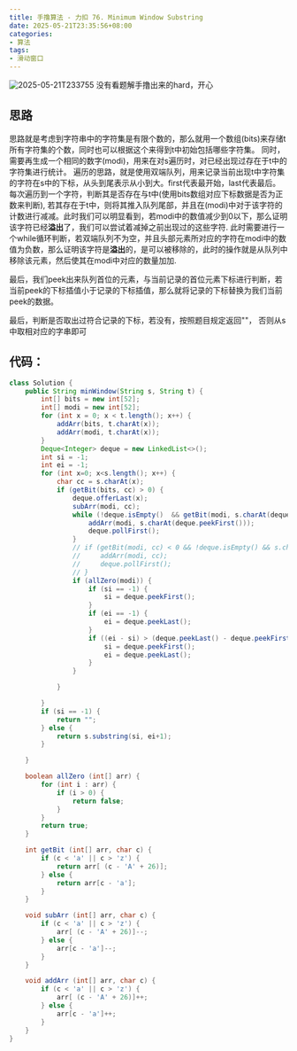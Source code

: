 ```yaml
---
title: 手撸算法 - 力扣 76. Minimum Window Substring
date: 2025-05-21T23:35:56+08:00
categories: 
- 算法
tags: 
- 滑动窗口
---
```


![2025-05-21T233755](2025-05-21T233755.png)
没有看题解手撸出来的hard，开心
<!-- more -->

## 思路
思路就是考虑到字符串中的字符集是有限个数的，那么就用一个数组(bits)来存储t所有字符集的个数，同时也可以根据这个来得到t中初始包括哪些字符集。
同时，需要再生成一个相同的数字(modi)，用来在对s遍历时，对已经出现过存在于t中的字符集进行统计。
遍历的思路，就是使用双端队列，用来记录当前出现t中字符集的字符在s中的下标，从头到尾表示从小到大。first代表最开始，last代表最后。
每次遍历到一个字符，判断其是否存在与t中(使用bits数组对应下标数据是否为正数来判断), 若其存在于t中，则将其推入队列尾部，并且在(modi)中对于该字符的计数进行减减。此时我们可以明显看到，若modi中的数值减少到0以下，那么证明该字符已经**溢出**了，我们可以尝试着减掉之前出现过的这些字符.
此时需要进行一个while循环判断，若双端队列不为空，并且头部元素所对应的字符在modi中的数值为负数，那么证明该字符是**溢出**的，是可以被移除的，此时的操作就是从队列中移除该元素，然后使其在modi中对应的数量加加.

最后，我们peek出来队列首位的元素，与当前记录的首位元素下标进行判断，若当前peek的下标插值小于记录的下标插值，那么就将记录的下标替换为我们当前peek的数据。

最后，判断是否取出过符合记录的下标，若没有，按照题目规定返回""， 否则从s中取相对应的字串即可

## 代码： 
```java
class Solution {
    public String minWindow(String s, String t) {
        int[] bits = new int[52];
        int[] modi = new int[52];
        for (int x = 0; x < t.length(); x++) {
            addArr(bits, t.charAt(x));
            addArr(modi, t.charAt(x));
        }
        Deque<Integer> deque = new LinkedList<>();
        int si = -1;
        int ei = -1;
        for (int x=0; x<s.length(); x++) {
            char cc = s.charAt(x);
            if (getBit(bits, cc) > 0) {
                deque.offerLast(x);
                subArr(modi, cc);
                while (!deque.isEmpty()  && getBit(modi, s.charAt(deque.peekFirst())) < 0) {
                    addArr(modi, s.charAt(deque.peekFirst()));
                    deque.pollFirst();
                }
                // if (getBit(modi, cc) < 0 && !deque.isEmpty() && s.charAt(deque.peekFirst()) == cc) {
                //     addArr(modi, cc);
                //     deque.pollFirst();
                // }
                if (allZero(modi)) {
                    if (si == -1) {
                        si = deque.peekFirst();
                    }
                    if (ei == -1) {
                        ei = deque.peekLast();
                    }
                    if ((ei - si) > (deque.peekLast() - deque.peekFirst())) {
                        si = deque.peekFirst();
                        ei = deque.peekLast();
                    }
                }

            }

        }
        if (si == -1) {
            return "";
        } else {
            return s.substring(si, ei+1);
        }

    }

    boolean allZero (int[] arr) {
        for (int i : arr) {
            if (i > 0) {
                return false;
            }
        }
        return true;
    }

    int getBit (int[] arr, char c) {
        if (c < 'a' || c > 'z') {
            return arr[ (c - 'A' + 26)];
        } else {
            return arr[c - 'a'];
        }
    }

    void subArr (int[] arr, char c) {
        if (c < 'a' || c > 'z') {
            arr[ (c - 'A' + 26)]--;
        } else {
            arr[c - 'a']--;
        }
    }

    void addArr (int[] arr, char c) {
        if (c < 'a' || c > 'z') {
            arr[ (c - 'A' + 26)]++;
        } else {
            arr[c - 'a']++;
        }
    }
}

```

